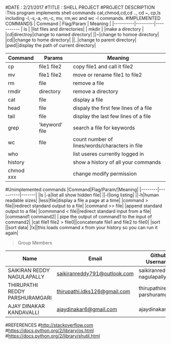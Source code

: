 #DATE : 2/21/2017
#TITLE : SHELL PROJECT
#PROJECT DESCRIPTION :This program implements shell commands cat,chmod,cd,cd .., cd ~, cp,ls including -l,-s,-a,-m,-c, mv, rm,wc and wc -l commands.
#IMPLEMENTED COMMANDS 
| Command | Flag/Param   | Meaning |
|----------|---------|-----------
| ls       |         |list files and dirrectories|
| mkdir    |         |make a directory     |
|cd|directroy|change to named directory|
||~|change to homoe directory|
|cd||change to home directory|
||..|change to parent directory|
|pwd||display the path of current directory|

|Command |Params|Meaning|
|--------|------|-------|
|cp|file1 file2|copy file1 and call it file2|
|mv|file1 file2|move or rename file1 to file2|
|rm|file|remove a file|
|rmdir|directory|remove a directory|
|cat |file|display a file|
|head|file|dispaly the first few lines of a file|
|tail|file|display the last few lines of a file|
|grep|'keyword' file|search a file for keywords|
|wc|file|count number of lines/words/characters in file|
|who| |list useres currently logged in|
|history||show a history of all your commands|
|chmod xxx||change modify permission|

#Unimplemented commands
|Command|Flag/Param/|Meaning|
|--------|----------|-------|
|ls |-a|list all show hidden file|
||-l|long listing|
||-h|human readable sizes|
|less|file|display a file a page at a time|
|command > file||redirect standard output to a file|
|command >> file| |append standard output to a file|
|commmand < file||redirect standard input from a file|
|command1 command2| | pipe the output of command1 to the input of command2|
|cat file1 file2 > file0||concatenate file1 and file2 to file0|
|sort ||sort data|
|!x||this loads command x from your history so you can run it again|

>Group Members
>
| Name     | Email   | Github Username |
|----------|---------|-----------------|
| SAIKIRAN REDDY NAGULAPALLY  | saikiranreddy791@outlook.com| saikiranreddy-nagulapally |
| THIRUPATHI REDDY PARSHURAMGARI  | thirupathi.idks126@gmail.com | thirupathireddy-parshuramgari |
| AJAY DINAKAR KANDAVALLI   | ajaydinakar6@gmail.com | ajaydinakar |
#REFERENCES
#http://stackoverflow.com
#https://docs.python.org/2/library/os.html
#https://docs.python.org/2/library/shutil.html
